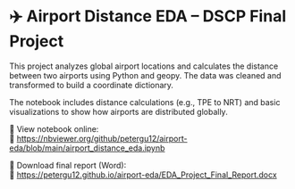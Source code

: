 # ✈️ Airport Distance EDA – DSCP Final Project

This project analyzes global airport locations and calculates the distance between two airports using Python and geopy. The data was cleaned and transformed to build a coordinate dictionary.

The notebook includes distance calculations (e.g., TPE to NRT) and basic visualizations to show how airports are distributed globally.

📘 View notebook online:  
🔗 https://nbviewer.org/github/petergu12/airport-eda/blob/main/airport_distance_eda.ipynb

📄 Download final report (Word):  
🔗 https://petergu12.github.io/airport-eda/EDA_Project_Final_Report.docx

